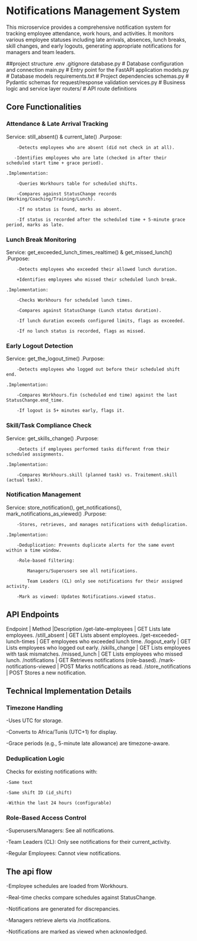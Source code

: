 # Notifications Management System

This microservice provides a comprehensive notification system for tracking employee attendance, work hours, and activities. It monitors various employee statuses including late arrivals, absences, lunch breaks, skill changes, and early logouts, generating appropriate notifications for managers and team leaders.


##project structure
.env
.gitignore
database.py          # Database configuration and connection
main.py              # Entry point for the FastAPI application
models.py            # Database models
requirements.txt     # Project dependencies
schemas.py           # Pydantic schemas for request/response validation
services.py          # Business logic and service layer
routers/             # API route definitions
## Core Functionalities


### Attendance & Late Arrival Tracking

Service: still_absent() & current_late()
    .Purpose:

        -Detects employees who are absent (did not check in at all).

       -Identifies employees who are late (checked in after their       scheduled start time + grace period).

    .Implementation:

        -Queries Workhours table for scheduled shifts.

        -Compares against StatusChange records (Working/Coaching/Training/Lunch).

        -If no status is found, marks as absent.

        -If status is recorded after the scheduled time + 5-minute grace period, marks as late.


### Lunch Break Monitoring

Service: get_exceeded_lunch_times_realtime() & get_missed_lunch()
    .Purpose:

        -Detects employees who exceeded their allowed lunch duration.

        +Identifies employees who missed their scheduled lunch break.

    .Implementation:

        -Checks Workhours for scheduled lunch times.

        -Compares against StatusChange (Lunch status duration).

        -If lunch duration exceeds configured limits, flags as exceeded.

        -If no lunch status is recorded, flags as missed.

### Early Logout Detection

Service: get_the_logout_time()
    .Purpose:

        -Detects employees who logged out before their scheduled shift end.

    .Implementation:

        -Compares Workhours.fin (scheduled end time) against the last StatusChange.end_time.

        -If logout is 5+ minutes early, flags it.

### Skill/Task Compliance Check

Service: get_skills_change()
    .Purpose:

        -Detects if employees performed tasks different from their scheduled assignments.

    .Implementation:

        -Compares Workhours.skill (planned task) vs. Traitement.skill (actual task).

### Notification Management

Service: store_notification(), get_notifications(), mark_notifications_as_viewed()
    .Purpose:

        -Stores, retrieves, and manages notifications with deduplication.

    .Implementation:

        -Deduplication: Prevents duplicate alerts for the same event within a time window.

        -Role-based filtering:

            Managers/Superusers see all notifications.

            Team Leaders (CL) only see notifications for their assigned activity.

        -Mark as viewed: Updates Notifications.viewed status.

## API Endpoints

Endpoint	               |  Method	   |Description
/get-late-employees	       |  GET	Lists late employees.
/still_absent	           |  GET	Lists absent employees.
/get-exceeded-lunch-times  |  GET	employees who exceeded lunch time.
/logout_early	           |  GET	Lists employees who logged out early.
/skills_change	           |  GET	Lists employees with task mismatches.
/missed_lunch	           |  GET	Lists employees who missed lunch.
/notifications	           |  GET	Retrieves notifications (role-based).
/mark-notifications-viewed |  POST	Marks notifications as read.
/store_notifications	   |  POST	Stores a new notification.


## Technical Implementation Details

### Timezone Handling

-Uses UTC for storage.

-Converts to Africa/Tunis (UTC+1) for display.

-Grace periods (e.g., 5-minute late allowance) are timezone-aware.

### Deduplication Logic
Checks for existing notifications with:

    -Same text

    -Same shift ID (id_shift)

    -Within the last 24 hours (configurable)

### Role-Based Access Control
-Superusers/Managers: See all notifications.

-Team Leaders (CL): Only see notifications for their current_activity.

-Regular Employees: Cannot view notifications.

## The api flow 

-Employee schedules are loaded from Workhours.

-Real-time checks compare schedules against StatusChange.

-Notifications are generated for discrepancies.

-Managers retrieve alerts via /notifications.

-Notifications are marked as viewed when acknowledged.